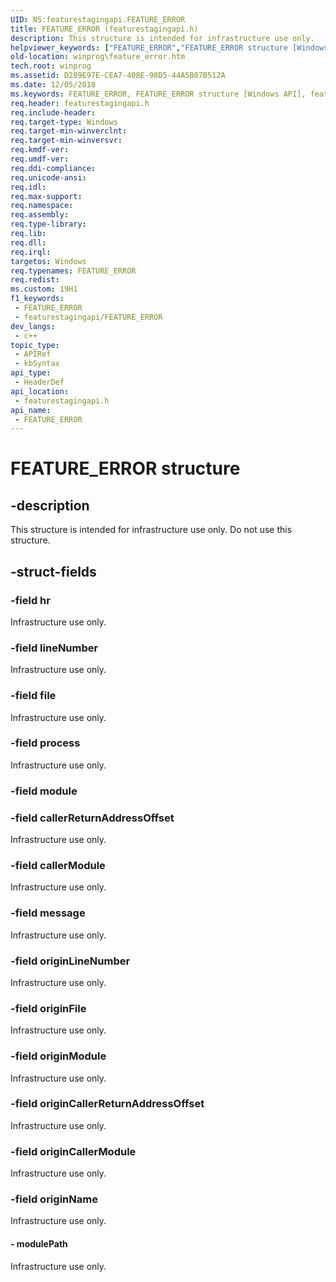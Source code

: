 ```yaml
---
UID: NS:featurestagingapi.FEATURE_ERROR
title: FEATURE_ERROR (featurestagingapi.h)
description: This structure is intended for infrastructure use only.
helpviewer_keywords: ["FEATURE_ERROR","FEATURE_ERROR structure [Windows API]","featurestagingapi/FEATURE_ERROR","winprog.feature_error"]
old-location: winprog\feature_error.htm
tech.root: winprog
ms.assetid: D289E97E-CEA7-408E-98D5-44A5B07B512A
ms.date: 12/05/2018
ms.keywords: FEATURE_ERROR, FEATURE_ERROR structure [Windows API], featurestagingapi/FEATURE_ERROR, winprog.feature_error
req.header: featurestagingapi.h
req.include-header: 
req.target-type: Windows
req.target-min-winverclnt: 
req.target-min-winversvr: 
req.kmdf-ver: 
req.umdf-ver: 
req.ddi-compliance: 
req.unicode-ansi: 
req.idl: 
req.max-support: 
req.namespace: 
req.assembly: 
req.type-library: 
req.lib: 
req.dll: 
req.irql: 
targetos: Windows
req.typenames: FEATURE_ERROR
req.redist: 
ms.custom: 19H1
f1_keywords:
 - FEATURE_ERROR
 - featurestagingapi/FEATURE_ERROR
dev_langs:
 - c++
topic_type:
 - APIRef
 - kbSyntax
api_type:
 - HeaderDef
api_location:
 - featurestagingapi.h
api_name:
 - FEATURE_ERROR
---
```


# FEATURE_ERROR structure


## -description

This structure is intended for infrastructure use only. Do not use this structure.

## -struct-fields

### -field hr

Infrastructure use only.

### -field lineNumber

Infrastructure use only.

### -field file

Infrastructure use only.

### -field process

Infrastructure use only.

### -field module

### -field callerReturnAddressOffset

Infrastructure use only.

### -field callerModule

Infrastructure use only.

### -field message

Infrastructure use only.

### -field originLineNumber

Infrastructure use only.

### -field originFile

Infrastructure use only.

### -field originModule

Infrastructure use only.

### -field originCallerReturnAddressOffset

Infrastructure use only.

### -field originCallerModule

Infrastructure use only.

### -field originName

Infrastructure use only.


#### - modulePath

Infrastructure use only.

